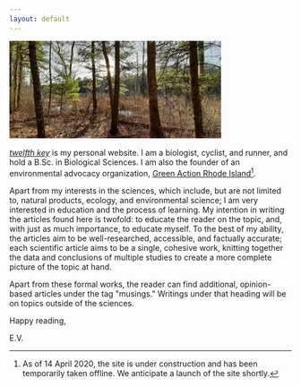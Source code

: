 ```yaml
---
layout: default
---
```


<img src="/assets/about/20200322_173952.jpg" alt="Late afternoon" width="75%">

[*twelfth key*](https://0evv.github.io) is my personal website. I am a biologist, cyclist, and runner, and hold a B.Sc. in Biological Sciences. I am also the founder of an environmental advocacy organization, [Green Action Rhode Island](https://greenactionri.github.io)[^1].

Apart from my interests in the sciences, which include, but are not limited to, natural products, ecology, and environmental science; I am very interested in education and the process of learning. My intention in writing the articles found here is twofold: to educate the reader on the topic, and, with just as much importance, to educate myself. To the best of my ability, the articles aim to be well-researched, accessible, and factually accurate; each scientific article aims to be a single, cohesive work, knitting together the data and conclusions of multiple studies to create a more complete picture of the topic at hand.

Apart from these formal works, the reader can find additional, opinion-based articles under the tag "musings." Writings under that heading will be on topics outside of the sciences.

Happy reading,

E.V.

[^1]: As of 14 April 2020, the site is under construction and has been temporarily taken offline. We anticipate a launch of the site shortly.
